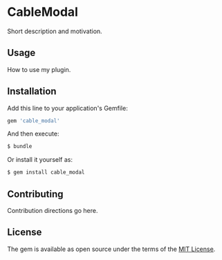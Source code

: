 # CableModal
Short description and motivation.

## Usage
How to use my plugin.

## Installation
Add this line to your application's Gemfile:

```ruby
gem 'cable_modal'
```

And then execute:
```bash
$ bundle
```

Or install it yourself as:
```bash
$ gem install cable_modal
```

## Contributing
Contribution directions go here.

## License
The gem is available as open source under the terms of the [MIT License](https://opensource.org/licenses/MIT).
